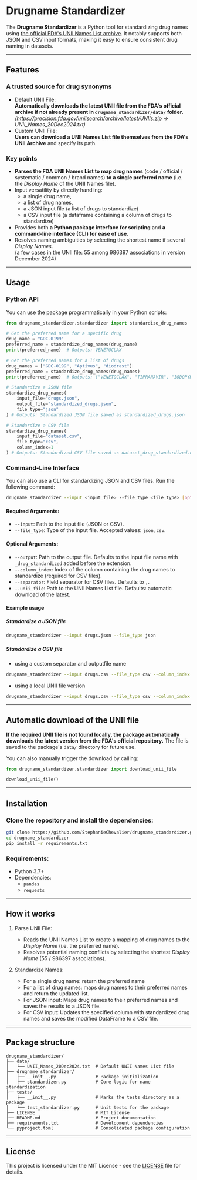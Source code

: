 # Drugname Standardizer

The **Drugname Standardizer** is a Python tool for standardizing drug names using [the official FDA's UNII Names List archive](https://precision.fda.gov/uniisearch/archive). It notably supports both JSON and CSV input formats, making it easy to ensure consistent drug naming in datasets.

---

## Features

### A trusted source for drug synonyms
- Default UNII File:  
**Automatically downloads the latest UNII file from the FDA's official archive if not already present in `drugname_standardizer/data/` folder.**  
*(https://precision.fda.gov/uniisearch/archive/latest/UNIIs.zip &rarr; UNII_Names_20Dec2024.txt)*
- Custom UNII File:  
**Users can download a UNII Names List file themselves from the FDA's UNII Archive** and specify its path.

### Key points
- **Parses the FDA UNII Names List to map drug names** (code / official / systematic / common / brand names) **to a single preferred name** (i.e. the *Display Name* of the UNII Names file).
- Input versatility by directly handling:
   - a single drug name,
   - a list of drug names,
   - a JSON input file (a list of drugs to standardize)
   - a CSV input file (a dataframe containing a column of drugs to standardize)
- Provides both **a Python package interface for scripting** and **a command-line interface (CLI) for ease of use**.
- Resolves naming ambiguities by selecting the shortest name if several *Display Names*.  
(a few cases in the UNII file: 55 among 986397 associations in version December 2024)


---

## Usage

### Python API

You can use the package programmatically in your Python scripts:

```python
from drugname_standardizer.standardizer import standardize_drug_names

# Get the preferred name for a specific drug
drug_name = "GDC-0199"
preferred_name = standardize_drug_names(drug_name)
print(preferred_name)  # Outputs: VENETOCLAX

# Get the preferred names for a list of drugs
drug_names = ["GDC-0199", "Aptivus", "diodrast"]
preferred_name = standardize_drug_names(drug_names)
print(preferred_name)  # Outputs: ["VENETOCLAX", "TIPRANAVIR", "IODOPYRACET"]

# Standardize a JSON file
standardize_drug_names(
    input_file="drugs.json",
    output_file="standardized_drugs.json",
    file_type="json"
) # Outputs: Standardized JSON file saved as standardized_drugs.json

# Standardize a CSV file
standardize_drug_names(
    input_file="dataset.csv",
    file_type="csv",
    column_index=1
) # Outputs: Standardized CSV file saved as dataset_drug_standardized.csv
```

### Command-Line Interface

You can also use a CLI for standardizing JSON and CSV files. Run the following command:

```bash
drugname_standardizer --input <input_file> --file_type <file_type> [options]
```

#### Required Arguments:
- `--input`: Path to the input file (JSON or CSV).
- `--file_type`: Type of the input file. Accepted values: `json`, `csv`.

#### Optional Arguments:
- `--output`: Path to the output file. Defaults to the input file name with `_drug_standardized` added before the extension.
- `--column_index`: Index of the column containing the drug names to standardize (required for CSV files).
- `--separator`: Field separator for CSV files. Defaults to `,`.
- `--unii_file`: Path to the UNII Names List file. Defaults: automatic download of the latest.


#### Example usage

##### Standardize a JSON file
```bash
drugname_standardizer --input drugs.json --file_type json
```
##### Standardize a CSV file

- using a custom separator and outputfile name
```bash
drugname_standardizer --input drugs.csv --file_type csv --column_index 2 --separator "\t" --output standardized_drugs.csv
```
- using a local UNII file version
```bash
drugname_standardizer --input drugs.csv --file_type csv --column_index 0 --unii_file UNII_Names_20Dec2024.txt
```

---

## Automatic download of the UNII file

**If the required UNII file is not found locally, the package automatically downloads the latest version from the FDA's official repository.** The file is saved to the package's `data/` directory for future use.

You can also manually trigger the download by calling:

```python
from drugname_standardizer.standardizer import download_unii_file

download_unii_file()
```

---

## Installation

### Clone the repository and install the dependencies:

```bash
git clone https://github.com/StephanieChevalier/drugname_standardizer.git
cd drugname_standardizer
pip install -r requirements.txt
```
<!--
### Install the package via `pip`:

```bash
pip install drugname_standardizer
```
-->

### Requirements:

- Python 3.7+
- Dependencies:
  - `pandas`
  - `requests`

---

## How it works

1. Parse UNII File:
    - Reads the UNII Names List to create a mapping of drug names to the *Display Name* (i.e. the preferred name).
    - Resolves potential naming conflicts by selecting the shortest *Display Name* (55 / 986397 associations).

2. Standardize Names:
    - For a single drug name: return the preferred name
    - For a list of drug names: maps drug names to their preferred names and return the updated list.
    - For JSON input: Maps drug names to their preferred names and saves the results to a JSON file.
    - For CSV input: Updates the specified column with standardized drug names and saves the modified DataFrame to a CSV file.

---

## Package structure
```
drugname_standardizer/
├── data/
│   └── UNII_Names_20Dec2024.txt  # Default UNII Names List file
├── drugname_standardizer/
│   ├── __init__.py               # Package initialization
│   ├── standardizer.py           # Core logic for name standardization
├── tests/
│   ├── __init__.py               # Marks the tests directory as a package
│   └── test_standardizer.py      # Unit tests for the package
├── LICENSE                       # MIT License
├── README.md                     # Project documentation
├── requirements.txt              # Development dependencies
└── pyproject.toml                # Consolidated package configuration
```

---

## License

This project is licensed under the MIT License - see the [LICENSE](LICENSE) file for details.
